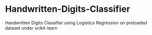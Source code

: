 # Handwritten-Digits-Classifier
Handwritten Digits Classifier using Logistics Regression on preloaded dataset under scikit-learn
